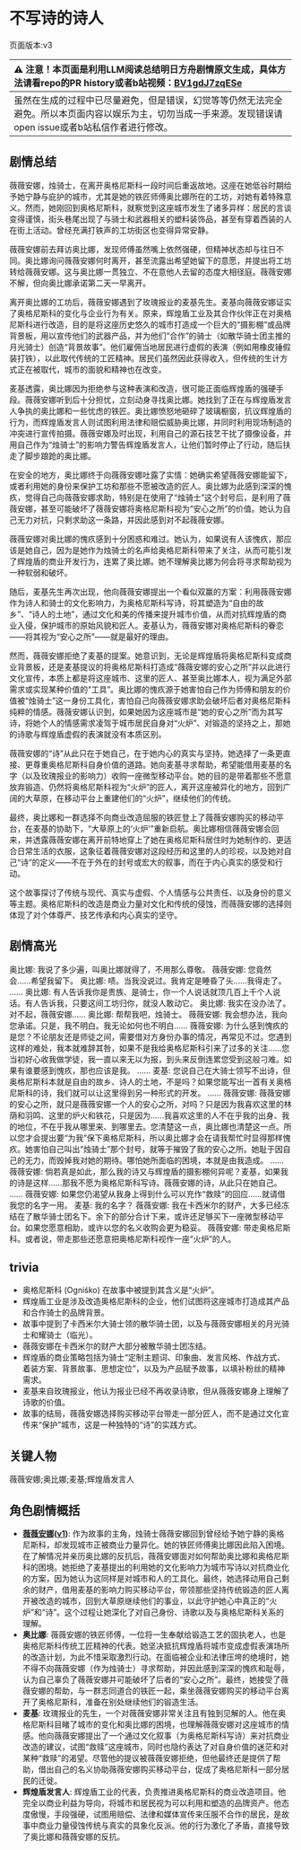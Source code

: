 # 不写诗的诗人
页面版本:v3
 

| :warning: 注意！本页面是利用LLM阅读总结明日方舟剧情原文生成，具体方法请看repo的PR history或者b站视频：[BV1gdJ7zqESe](https://www.bilibili.com/video/BV1gdJ7zqESe/)         |
|:----------------------------|
| 虽然在生成的过程中已尽量避免，但是错误，幻觉等等仍然无法完全避免。所以本页面内容以娱乐为主，切勿当成一手来源。发现错误请open issue或者b站私信作者进行修改。|



## 剧情总结
薇薇安娜，烛骑士，在离开奥格尼斯科一段时间后重返故地。这座在她低谷时期给予她宁静与庇护的城市，尤其是她的铁匠师傅奥比娜所在的工坊，对她有着特殊意义。然而，她刚回到奥格尼斯科，就察觉到这座城市发生了诸多异样：居民的言谈变得谨慎，街头巷尾出现了与骑士和武器相关的塑料装饰品，甚至有穿着西装的人在街上活动。曾经充满打铁声的工坊街区也变得异常安静。

薇薇安娜前去拜访奥比娜，发现师傅虽然嘴上依然强硬，但精神状态却与往日不同。奥比娜询问薇薇安娜何时离开，甚至流露出希望她留下的意愿，并提出将工坊转给薇薇安娜。这与奥比娜一贯独立、不在意他人去留的态度大相径庭。薇薇安娜不解，但向奥比娜承诺第二天一早离开。

离开奥比娜的工坊后，薇薇安娜遇到了玫瑰报业的麦基先生。麦基向薇薇安娜证实了奥格尼斯科的变化与企业行为有关。原来，辉煌盾工业及其合作伙伴正在对奥格尼斯科进行改造，目的是将这座历史悠久的城市打造成一个巨大的“摄影棚”或品牌背景板，用以宣传他们的武器产品，并为他们“合作”的骑士（如散华骑士团主推的月光骑士）创造“背景故事”。他们雇佣当地居民进行虚假的表演（例如用橡皮锤假装打铁），以此取代传统的工匠精神。居民们虽然因此获得收入，但传统的生计方式正在被取代，城市的面貌和精神也在改变。

麦基透露，奥比娜因为拒绝参与这种表演和改造，很可能正面临辉煌盾的强硬手段。薇薇安娜听到后十分担忧，立刻动身寻找奥比娜。她找到了正在与辉煌盾发言人争执的奥比娜和一些忧虑的铁匠。奥比娜愤怒地砸碎了玻璃橱窗，抗议辉煌盾的行为，而辉煌盾发言人则试图利用法律和赔偿威胁奥比娜，并同时利用现场制造的冲突进行宣传拍摄。薇薇安娜及时出现，利用自己的源石技艺干扰了摄像设备，并用自己作为“烛骑士”的影响力警告辉煌盾发言人，让他们暂时停止了行动，随后扶走了脚步踉跄的奥比娜。

在安全的地方，奥比娜终于向薇薇安娜吐露了实情：她确实希望薇薇安娜能留下，或者利用她的身份来保护工坊和那些不愿被改造的匠人。奥比娜为此感到深深的愧疚，觉得自己向薇薇安娜求助，特别是在使用了“烛骑士”这个封号后，是利用了薇薇安娜，甚至可能破坏了薇薇安娜将奥格尼斯科视为“安心之所”的价值。她认为自己无力对抗，只剩求助这一条路，并因此感到对不起薇薇安娜。

薇薇安娜对奥比娜的愧疚感到十分困惑和难过。她认为，如果说有人该愧疚，那应该是她自己，因为是她作为烛骑士的名声给奥格尼斯科带来了关注，从而可能引发了辉煌盾的商业开发行为，连累了奥比娜。她不理解奥比娜为何会将寻求帮助视为一种软弱和破坏。

随后，麦基先生再次出现，他向薇薇安娜提出一个看似双赢的方案：利用薇薇安娜作为诗人和骑士的文化影响力，为奥格尼斯科写诗，将其塑造为“自由的故乡”、“诗人的土地”，通过文化和美的传播来提升城市价值，从而对抗辉煌盾的商业入侵，保护城市的原始风貌和匠人。麦基认为，薇薇安娜对奥格尼斯科的眷恋——将其视为“安心之所”——就是最好的理由。

然而，薇薇安娜拒绝了麦基的提案。她意识到，无论是辉煌盾将奥格尼斯科变成商业背景板，还是麦基提议的将奥格尼斯科打造成“薇薇安娜的安心之所”并以此进行文化宣传，本质上都是将这座城市、这里的匠人、甚至奥比娜本人，视为满足外部需求或实现某种价值的“工具”。奥比娜的愧疚源于她害怕自己作为师傅和朋友的价值被“烛骑士”这一身份工具化，害怕自己向薇薇安娜求助会破坏后者对奥格尼斯科纯粹的情感。薇薇安娜认识到，如果她因为这座城市是“她的安心之所”而为其写诗，将她个人的情感需求凌驾于城市居民自身对“火炉”、对锻造的坚持之上，那她的诗歌与辉煌盾虚假的表演就没有本质区别。

薇薇安娜的“诗”从此只在于她自己，在于她内心的真实与坚持。她选择了一条更直接、更尊重奥格尼斯科自身价值的道路。她向麦基寻求帮助，希望能借用麦基的名字（以及玫瑰报业的影响力）收购一座微型移动平台。她的目的是带着那些不愿意放弃锻造、仍然将奥格尼斯科视为“火炉”的匠人，离开这座被异化的地方，回到广阔的大草原，在移动平台上重建他们的“火炉”，继续他们的传统。

最终，奥比娜和一群选择不向商业改造屈服的铁匠登上了薇薇安娜购买的移动平台，在麦基的协助下，“大草原上的‘火炉’”重新启航。奥比娜相信薇薇安娜会回来，并透露薇薇安娜在离开前特地穿上了她在奥格尼斯科居住时为她制作的、更适合日常生活的衣服，这象征着薇薇安娜对这段经历和这里的人的珍视，以及她对自己“诗”的定义——不在于外在的封号或宏大的叙事，而在于内心真实的感受和行动。

这个故事探讨了传统与现代、真实与虚假、个人情感与公共责任、以及身份的意义等主题。奥格尼斯科的改造是商业力量对文化和传统的侵蚀，而薇薇安娜的选择则体现了对个体尊严、技艺传承和内心真实的坚守。
## 剧情高光
奥比娜: 我说了多少遍，叫奥比娜就得了，不用那么尊敬。
薇薇安娜: 您竟然会......希望我留下。
奥比娜: 啧。当我没说过。我肯定是睡昏了头......我得走了。
......
奥比娜: 有人告诉我你是贵族、是骑士，你一个人说话就顶几百上千个人说话。有人告诉我，只要这间工坊归你，就没人敢动它。
奥比娜: 我实在没办法了。对不起，薇薇安娜......
奥比娜: 帮帮我吧，烛骑士。
薇薇安娜: 我会想办法，我向您承诺。只是，我不明白。我无论如何也不明白......
薇薇安娜: 为什么感到愧疚的是您？不论朋友还是师徒之间，需要借对方身份办事的情况，再常见不过。您遇到这样的难处，我本就难辞其咎，如果不是我给奥格尼斯科引来了过多的关注......您当初好心收我做学徒，我一直以来无以为报，到头来反倒连累您受到这般刁难。如果有谁要感到愧疚，那也应该是我。
......
麦基: 您说自己在大骑士领写不出诗，但奥格尼斯科本就是自由的故乡、诗人的土地，不是吗？如果您能写出一首有关奥格尼斯科的诗，我们就可以让这里得到另一种形式的开发。
......
薇薇安娜: 薇薇安娜的安心之所，就只是薇薇安娜一个人的安心之所，对吗？只是因为我喜欢这里的林荫和羽鸣、这里的炉火和铁花，只是因为......我喜欢这里的人不在乎我的出身、我的地位，不在乎我从哪里来、到哪里去。您清楚这一点，奥比娜也清楚这一点。所以您才会提出要“为我”保下奥格尼斯科，所以奥比娜才会在请我帮忙时显得那样愧疚。她害怕自己叫出“烛骑士”那个封号，就等于摧毁了我的安心之所。她耻于因自己的无力，而毁掉我对她的期待。哪怕她所面临的困境，本就是由我造成。
......
薇薇安娜: 倘若真是如此，那么我的诗又与辉煌盾的摄影棚何异呢？麦基，如果我的诗是这样......那我不愿为奥格尼斯科写诗。薇薇安娜的诗，从此只在她自己。
......
薇薇安娜: 如果您仍渴望从我身上得到什么可以充作“救赎”的回应......就请借我您的名字一用。
麦基: 我的名字？
薇薇安娜: 我在卡西米尔的财产，大多已经冻结在了散华骑士团名下。余下的部分合计下来，或许还足够买下一座微型移动平台。如果您愿意相助，或许以您的名义收购会更为稳妥。
薇薇安娜: 带走奥格尼斯科。或者说，带走那些还愿意把奥格尼斯科视作一座“火炉”的人。
## trivia
*   奥格尼斯科 (Ogniśko) 在故事中被提到其含义是“火炉”。
*   辉煌盾工业是涉及改造奥格尼斯科的企业，他们试图将这座城市打造成其产品和合作骑士的品牌背景。
*   故事中提到了卡西米尔大骑士领的散华骑士团，以及与薇薇安娜相关的月光骑士和耀骑士（临光）。
*   薇薇安娜在卡西米尔的财产大部分被散华骑士团冻结。
*   辉煌盾的商业策略包括为骑士“定制主题词、印象曲、发言风格、作战方式、着装方案、背景故事、思想定位”，以及为产品赋予故事，以填补粉丝的精神需求。
*   麦基来自玫瑰报业，他认为报业已经不再收录诗歌，但从薇薇安娜身上理解了诗歌的价值。
*   故事的结局，薇薇安娜选择购买移动平台带走一部分匠人，而不是通过文化宣传来“保护”城市，这是一种独特的“诗”的实践方式。
## 关键人物
薇薇安娜;奥比娜;麦基;辉煌盾发言人
## 角色剧情概括
-   **[薇薇安娜](../char_v3/char_4098_vvana.md)([v1](../chars/char_4098_vvana.md))**: 作为故事的主角，烛骑士薇薇安娜回到曾经给予她宁静的奥格尼斯科，却发现城市正被商业力量异化。她的铁匠师傅奥比娜因此陷入困境。在了解情况并亲历奥比娜的反抗后，薇薇安娜面对如何帮助奥比娜和奥格尼斯科的困境。她拒绝了麦基提出的利用她的文化影响力为城市写诗以对抗商业化的方案，因为她认为这同样是对城市和人的工具化。最终，她选择动用自己剩余的财产，借用麦基的影响力购买移动平台，带领那些坚持传统锻造的匠人离开被改造的城市，回到大草原继续他们的事业，以此守护她心中真正的“火炉”和“诗”。这个过程让她深化了对自己身份、诗歌以及与奥格尼斯科关系的理解。
-   **奥比娜**: 薇薇安娜的铁匠师傅，一位将一生奉献给锻造工艺的固执老人，也是奥格尼斯科传统工匠精神的代表。她坚决抵抗辉煌盾将城市变成虚假表演场所的改造计划，为此不惜采取激烈行动。在面临被企业和法律压垮的绝境时，她不得不向薇薇安娜（作为烛骑士）寻求帮助，并因此感到深深的愧疚和耻辱，认为自己辜负了薇薇安娜并可能破坏了后者的“安心之所”。最终，她接受了薇薇安娜的帮助，与一群志同道合的铁匠一起，乘坐薇薇安娜购买的移动平台离开了奥格尼斯科，准备在别处继续他们的锻造生活。
-   **麦基**: 玫瑰报业的先生，一个对薇薇安娜非常关注且有独到见解的人。他在奥格尼斯科目睹了城市的变化和奥比娜的困境，也理解薇薇安娜对这座城市的情感。他向薇薇安娜提出了一个通过文化叙事（为奥格尼斯科写诗）来对抗商业改造的建议，试图“救赎”这座城市，同时也隐约表达了对自身价值的迷茫和对某种“救赎”的渴望。尽管他的提议被薇薇安娜拒绝，但他最终还是提供了帮助，借出自己的名义协助薇薇安娜购买移动平台，促成了奥格尼斯科一部分居民的迁徙。
-   **辉煌盾发言人**: 辉煌盾工业的代表，负责推进奥格尼斯科的商业改造项目。他完全以商业利益为导向，将城市和居民视为可以利用和塑造的品牌资产。他态度傲慢，手段强硬，试图用赔偿、法律和媒体宣传来压服不合作的居民，是故事中商业力量侵蚀传统与真实的具象化反派。他的行为激化了矛盾，直接导致了奥比娜和薇薇安娜的反抗。